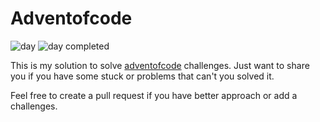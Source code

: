 # Adventofcode

![day](https://img.shields.io/badge/day%20📅-22-blue)
![day completed](https://img.shields.io/badge/days%20completed-17-red)

This is my solution to solve [adventofcode](https://adventofcode.com/) challenges. Just want to share you if you have some stuck or problems that can't you solved it.

Feel free to create a pull request if you have better approach or add a challenges.

